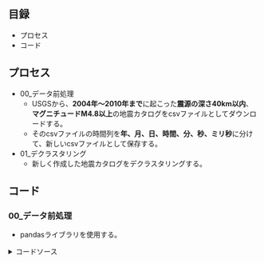 ## 目録
- プロセス
- コード

## プロセス
- 00_データ前処理
	- USGSから、**2004年～2010年まで**に起こった**震源の深さ40km以内**、**マグニチュードM4.8以上**の地震カタログをcsvファイルとしてダウンロードする。
 	- そのcsvファイルの時間列を**年、月、日、時間、分、秒、ミリ秒**に分けて、新しいcsvファイルとして保存する。
- 01_デクラスタリング
 	- 新しく作成した地震カタログをデクラスタリングする。

## コード
### 00_データ前処理
- pandasライブラリを使用する。
<details><summary>コードソース</summary>

```py
import pandas

df = pd.read_csv(r'C:\卒業研究\Exercise\練習問題3_データ.csv', encoding='cp932')
time_list = pd.to_datetime(df['time'])
output_df = pd.DataFrame({'年':time_list.dt.year,
                          '月':time_list.dt.month,
                          '日':time_list.dt.day,
                          '時間':time_list.dt.hour,
                          '分':time_list.dt.minute,
                          '秒':time_list.dt.second,
                          'ミリ秒':time_list.dt.microsecond,
                          '緯度':df['latitude'],
                          '経度':df['longitude'],
                          'マグニチュード':df['mag']
                          })
print(output_df)
output_df.to_csv(r'C:\卒業研究\Exercise\練習問題3_解答.csv', index=False, encoding='cp932')
```
</details>
